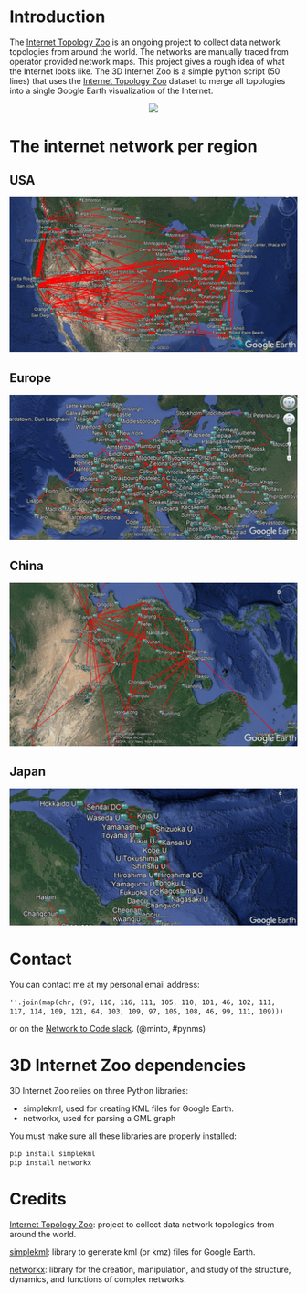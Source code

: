 # Introduction

The [Internet Topology Zoo](http://www.topology-zoo.org) is an ongoing project to collect data network topologies from around the world. The networks are manually traced from operator provided network maps. This project gives a rough idea of what the Internet looks like.
The 3D Internet Zoo is a simple python script (50 lines) that uses the [Internet Topology Zoo](http://www.topology-zoo.org) dataset to merge all topologies into a single Google Earth visualization of the Internet.

<p align="center"> 
<img src="https://github.com/afourmy/3D-internet-zoo/blob/master/readme/3D_internet_zoo.gif">
</p>

# The internet network per region

## USA

![USA](https://github.com/afourmy/3D-internet-zoo/blob/master/readme/usa.png)

## Europe

![Europe](https://github.com/afourmy/3D-internet-zoo/blob/master/readme/europe.png)

## China

![China](https://github.com/afourmy/3D-internet-zoo/blob/master/readme/china.png)

## Japan

![Japan](https://github.com/afourmy/3D-internet-zoo/blob/master/readme/japan.png)

# Contact

You can contact me at my personal email address:
```
''.join(map(chr, (97, 110, 116, 111, 105, 110, 101, 46, 102, 111, 
117, 114, 109, 121, 64, 103, 109, 97, 105, 108, 46, 99, 111, 109)))
```

or on the [Network to Code slack](http://networktocode.herokuapp.com "Network to Code slack"). (@minto, #pynms)

# 3D Internet Zoo dependencies

3D Internet Zoo relies on three Python libraries:
* simplekml, used for creating KML files for Google Earth.
* networkx, used for parsing a GML graph

You must make sure all these libraries are properly installed:
```
pip install simplekml
pip install networkx
```

# Credits

[Internet Topology Zoo](http://www.topology-zoo.org): project to collect data network topologies from around the world.

[simplekml](http://simplekml.readthedocs.io/en/latest/): library to generate kml (or kmz) files for Google Earth.

[networkx](https://networkx.github.io): library for the creation, manipulation, and study of the structure, dynamics, and functions of complex networks.

